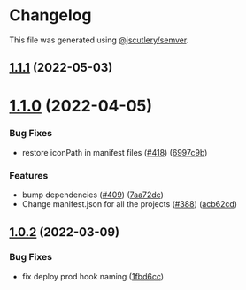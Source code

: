 # Changelog

This file was generated using [@jscutlery/semver](https://github.com/jscutlery/semver).

## [1.1.1](https://github.com/safe-global/safe-react-apps/compare/compound-1.1.0...compound-1.1.1) (2022-05-03)



# [1.1.0](https://github.com/gnosis/safe-react-apps/compare/compound-1.0.2...compound-1.1.0) (2022-04-05)


### Bug Fixes

* restore iconPath in manifest files ([#418](https://github.com/gnosis/safe-react-apps/issues/418)) ([6997c9b](https://github.com/gnosis/safe-react-apps/commit/6997c9b376719fad6c580e99dd4778b3f7cf2549))


### Features

* bump dependencies ([#409](https://github.com/gnosis/safe-react-apps/issues/409)) ([7aa72dc](https://github.com/gnosis/safe-react-apps/commit/7aa72dc47b69848f5c8e2dc3c3ea6c13f1f74cf8))
* Change manifest.json for all the projects ([#388](https://github.com/gnosis/safe-react-apps/issues/388)) ([acb62cd](https://github.com/gnosis/safe-react-apps/commit/acb62cdb0abb9d3ebdab452217e3ad80cec0c524))



## [1.0.2](https://github.com/gnosis/safe-react-apps/compare/compound-1.0.1...compound-1.0.2) (2022-03-09)


### Bug Fixes

* fix deploy prod hook naming ([1fbd6cc](https://github.com/gnosis/safe-react-apps/commit/1fbd6cc92fa49a88c55b278a3e8cdbb71d38600e))
